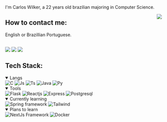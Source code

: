 <p>I'm Carlos Wilker, a 22 years old brazilian majoring in Computer Science.</p>
<img src="https://github-readme-stats.vercel.app/api/top-langs/?username=wilker345&layout=compact&langs_count=7&theme=radical" align="right">


How to contact me:
---
<p>English or Brazillian Portuguese.</p>
<br>
<a href="mailto:cwilkersantana@gmail.com"><img src="https://img.shields.io/badge/-Gmail-%23333?style=for-the-badge&logo=gmail&logoColor=white" target="_blank"></a>
<a href="https://bsky.app/profile/cwilker.bsky.social"><img src="https://img.shields.io/badge/Bluesky-0285FF?logo=bluesky&logoColor=fff&style=for-the-badge"></a>
<a href="https://www.linkedin.com/in/carlos-wilker-nogueira-santana-9855631a8/"><img src="https://img.shields.io/badge/LinkedIn-0077B5?style=for-the-badge&logo=linkedin&logoColor=white" target="_blank"></a>

Tech Stack:
---
<details open>
  <summary>Langs</summary>
  <img alt="C" title="C" src="https://img.shields.io/badge/C-00599C?style=for-the-badge&logo=c&logoColor=white">
  <img title="Js" title="JavaScript" src="https://img.shields.io/badge/JavaScript-323330?style=for-the-badge&logo=javascript&logoColor=F7DF1E">
  <img alt="Ts" title="Typescript" src="https://img.shields.io/badge/TypeScript-007ACC?style=for-the-badge&logo=typescript&logoColor=white">
  <img alt="Java" title="Java" src="https://img.shields.io/badge/Java-ED8B00?style=for-the-badge&logo=openjdk&logoColor=white">
  <img alt="Py" title="Python" src="https://img.shields.io/badge/Python-4584b6?style=for-the-badge&logo=python&logoColor=ffde57">
</details>

<details open>
  <summary>Tools</summary>
  <img alt="Flask" title="Flask"src="https://img.shields.io/badge/Flask-000000?style=for-the-badge&logo=flask&logoColor=white">
  <img alt="Reactjs" title="Reactjs" src="https://img.shields.io/badge/React-20232A?style=for-the-badge&logo=react&logoColor=61DAFB">
  <img alt="Express" title="Express" src="https://img.shields.io/badge/Express%20js-000000?style=for-the-badge&logo=express&logoColor=white">
  <img alt="Postgresql" title="Postgresql" src="https://img.shields.io/badge/PostgreSQL-316192?style=for-the-badge&logo=postgresql&logoColor=white">
</details>

<details open>
  <summary>Currently learning</summary>
  <img alt="Spring framework" title="Spring" src="https://img.shields.io/badge/Spring-6DB33F?style=for-the-badge&logo=spring&logoColor=white">
  <img alt="Tailwind" title="TailwindCSS" src="https://img.shields.io/badge/Tailwind_CSS-38B2AC?style=for-the-badge&logo=tailwind-css&logoColor=white">
</details>

<details open>
  <summary>Plans to learn</summary>
  <img alt="NextJs Framework" title="NextJS" src="https://img.shields.io/badge/next.js-000000?style=for-the-badge&logo=nextdotjs&logoColor=white">
  <img alt="Docker" title="Docker" src="https://img.shields.io/badge/Docker-2CA5E0?style=for-the-badge&logo=docker&logoColor=white">
</details>
